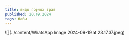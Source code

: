 ```yaml
---
title: виды горных трав
published: 20.09.2024
tags: бабы
---
```

![](../content/WhatsApp Image 2024-09-19 at 23.17.37.jpeg)
